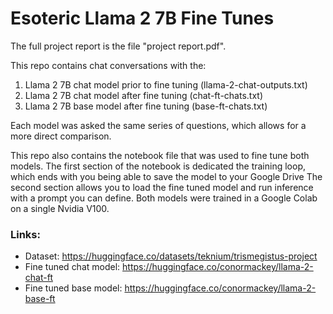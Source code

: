 # Esoteric Llama 2 7B Fine Tunes

The full project report is the file "project report.pdf".

This repo contains chat conversations with the:
  1) Llama 2 7B chat model prior to fine tuning (llama-2-chat-outputs.txt)
  2) Llama 2 7B chat model after fine tuning (chat-ft-chats.txt)
  3) Llama 2 7B base model after fine tuning (base-ft-chats.txt)

Each model was asked the same series of questions, which allows for a more direct comparison.

This repo also contains the notebook file that was used to fine tune both models. The first section of the notebook is dedicated the training loop, which ends with you being able to save the model to your Google Drive The second section allows you to load the fine tuned model and run inference with a prompt you can define. Both models were trained in a Google Colab on a single Nvidia V100.

### Links:
  - Dataset: https://huggingface.co/datasets/teknium/trismegistus-project
  - Fine tuned chat model: https://huggingface.co/conormackey/llama-2-chat-ft
  - Fine tuned base model: https://huggingface.co/conormackey/llama-2-base-ft
